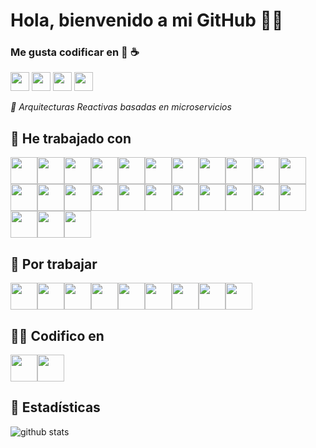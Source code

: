 # Hola, bienvenido a mi GitHub 👋🎉

### Me gusta codificar en 🐍 ☕

<a href="https://www.linkedin.com/in/martinsamanarata" target="_blank"><img height="30" src="https://www.vectorlogo.zone/logos/linkedin/linkedin-icon.svg"></a>
<a href="mailto:martin.saman@vallegrande.edu.pe" target="_blank"><img height="30" src="https://www.vectorlogo.zone/logos/gmail/gmail-icon.svg"></a>
<a href="https://www.twitter.com/martinsaman" target="_blank"><img height="30" src="https://www.vectorlogo.zone/logos/twitter/twitter-tile.svg"></a>
<a href="https://martinsamanarata2018.github.io/MyCV/" target="_blank"><img height="30" src="https://www.freepnglogos.com/uploads/logo-website-png/logo-website-website-logo-png-transparent-background-background-15.png"></a>

*🔎 Arquitecturas Reactivas basadas en microservicios*

## 🌱 He trabajado con

<img height="43" src="https://comunytek.com/wp-content/uploads/2017/03/Microservices.png"><img height="43" src="https://www.vectorlogo.zone/logos/google_cloud/google_cloud-ar21.svg"><img height="43" src="https://www.vectorlogo.zone/logos/microsoft_azure/microsoft_azure-ar21.svg"><img height="43" src="https://www.vectorlogo.zone/logos/kubernetes/kubernetes-ar21.svg"><img height="43" src="https://www.vectorlogo.zone/logos/terraformio/terraformio-ar21.svg"><img height="43" src="https://www.vectorlogo.zone/logos/docker/docker-ar21.svg"><img height="43" src="https://www.vectorlogo.zone/logos/java/java-ar21.svg"><img height="43" src="https://www.vectorlogo.zone/logos/springio/springio-ar21.svg"><img height="43" src="https://www.vectorlogo.zone/logos/python/python-ar21.svg"><img height="43" src="https://www.vectorlogo.zone/logos/pocoo_flask/pocoo_flask-ar21.svg"><img height="43" src="https://www.vectorlogo.zone/logos/apache_kafka/apache_kafka-ar21.svg"><img height="43" src="https://www.vectorlogo.zone/logos/opencv/opencv-ar21.svg"><img height="43" src="https://www.vectorlogo.zone/logos/arduino/arduino-ar21.svg"><img height="43" src="https://www.vectorlogo.zone/logos/mongodb/mongodb-ar21.svg"><img height="43" src="https://www.vectorlogo.zone/logos/oracle/oracle-ar21.svg"><img height="43" src="https://teorema-rd.com/wp-content/uploads/2020/05/microsoft-SQL-server-logo-1024x576.jpg"><img height="43" src="https://www.vectorlogo.zone/logos/mysql/mysql-ar21.svg"><img height="43" src="https://www.vectorlogo.zone/logos/grafana/grafana-ar21.svg"><img height="43" src="https://www.vectorlogo.zone/logos/linux/linux-ar21.svg"><img height="43" src="https://www.vectorlogo.zone/logos/ubuntu/ubuntu-ar21.svg"><img height="43" src="https://www.vectorlogo.zone/logos/wildfly/wildfly-ar21.svg"><img height="43" src="https://www.vectorlogo.zone/logos/javaee_glassfish/javaee_glassfish-ar21.svg"><img height="43" src="https://www.vectorlogo.zone/logos/wordpress/wordpress-ar21.svg"><img height="43" src="https://www.vectorlogo.zone/logos/alfresco/alfresco-ar21.svg"><img height="43" src="https://www.vectorlogo.zone/logos/angular/angular-ar21.svg">

## 📅 Por trabajar

<img height="43" src="https://www.vectorlogo.zone/logos/flutterio/flutterio-ar21.svg"><img height="43" src="https://www.vectorlogo.zone/logos/istioio/istioio-ar21.svg"><img height="43" src="https://www.vectorlogo.zone/logos/reactjs/reactjs-ar21.svg"><img height="43" src="https://www.vectorlogo.zone/logos/amazon_aws/amazon_aws-ar21.svg"><img height="43" src="https://www.vectorlogo.zone/logos/openshift/openshift-ar21.svg"><img height="43" src="https://www.vectorlogo.zone/logos/databricks/databricks-ar21.svg"><img height="43" src="https://www.vectorlogo.zone/logos/pytorch/pytorch-ar21.svg"><img height="43" src="https://www.vectorlogo.zone/logos/elastic/elastic-ar21.svg"><img height="43" src="https://www.vectorlogo.zone/logos/djangoproject/djangoproject-ar21.svg">

## 👷‍♂️ Codifico en

<img height="43" src="https://www.vectorlogo.zone/logos/jetbrains/jetbrains-ar21.svg"><img height="43" src="https://www.vectorlogo.zone/logos/visualstudio_code/visualstudio_code-ar21.svg">

## 🎯 Estadísticas

![github stats](https://github-readme-stats.vercel.app/api?username=MartinSamanArata2018&show_icons=true)

